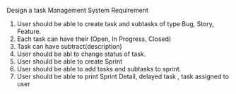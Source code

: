 Design a task Management System
Requirement
1. User should be able to create task and subtasks of type Bug, Story, Feature.
2. Each task can have their   (Open, In Progress, Closed)
3. Task can have subtract(description)
4. User should be abl to change status of task.
5. User should be able to create Sprint
6. User should be able to add tasks and subtasks to sprint.
7. User should be able to print Sprint Detail, delayed task , task assigned to user